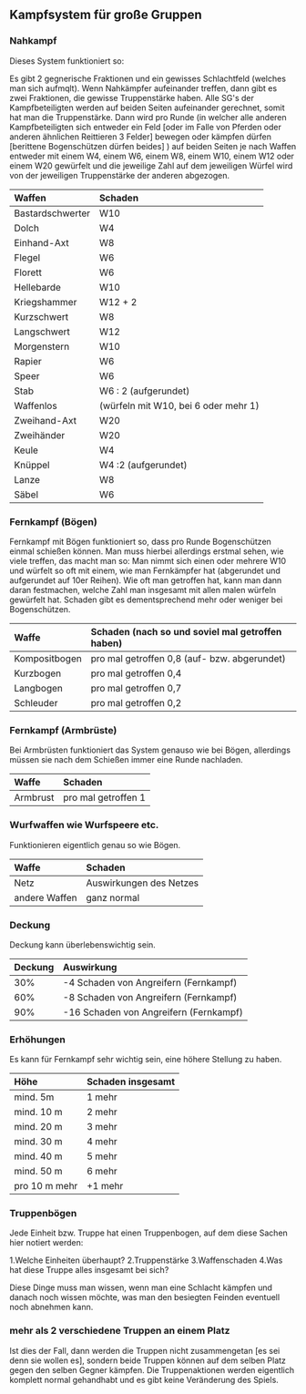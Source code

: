 ## Kampfsystem für große Gruppen

### Nahkampf

Dieses System funktioniert so:

Es gibt 2 gegnerische Fraktionen und ein gewisses Schlachtfeld \(welches man sich aufmqlt\). Wenn Nahkämpfer aufeinander treffen, dann gibt es zwei Fraktionen, die gewisse Truppenstärke haben. Alle SG's der Kampfbeteiligten werden auf beiden Seiten aufeinander gerechnet, somit hat man die Truppenstärke. Dann wird pro Runde \(in welcher alle anderen Kampfbeteiligten sich entweder ein Feld \[oder im Falle von Pferden oder anderen ähnlichen Reittieren 3 Felder\] bewegen oder kämpfen dürfen \[berittene Bogenschützen dürfen beides\] \) auf beiden Seiten je nach Waffen entweder mit einem W4, einem W6, einem W8, einem W10, einem W12 oder einem W20 gewürfelt und die jeweilige Zahl auf dem jeweiligen Würfel wird von der jeweiligen Truppenstärke der anderen abgezogen.

| Waffen | Schaden |
| :--- | :--- |
| Bastardschwerter | W10 |
| Dolch | W4 |
| Einhand-Axt | W8 |
| Flegel | W6 |
| Florett | W6 |
| Hellebarde | W10 |
| Kriegshammer | W12 + 2 |
| Kurzschwert | W8 |
| Langschwert | W12 |
| Morgenstern | W10 |
| Rapier | W6 |
| Speer | W6 |
| Stab | W6 : 2 \(aufgerundet\) |
| Waffenlos | \(würfeln mit W10, bei 6 oder mehr 1\) |
| Zweihand-Axt | W20 |
| Zweihänder | W20 |
| Keule | W4 |
| Knüppel | W4 :2 \(aufgerundet\) |
| Lanze | W8 |
| Säbel | W6 |

### Fernkampf \(Bögen\)

Fernkampf mit Bögen funktioniert so, dass pro Runde Bogenschützen einmal schießen können. Man muss hierbei allerdings erstmal sehen, wie viele treffen, das macht man so: Man nimmt sich einen oder mehrere W10 und würfelt so oft mit einem, wie man Fernkämpfer hat \(abgerundet und aufgerundet auf 10er Reihen\). Wie oft man getroffen hat, kann man dann daran festmachen, welche Zahl man insgesamt mit allen malen würfeln gewürfelt hat. Schaden gibt es dementsprechend mehr oder weniger bei Bogenschützen.

| Waffe | Schaden \(nach so und soviel mal getroffen haben\) |
| :--- | :--- |
| Kompositbogen | pro mal getroffen 0,8 \(auf- bzw. abgerundet\) |
| Kurzbogen | pro mal getroffen 0,4 |
| Langbogen | pro mal getroffen 0,7 |
| Schleuder | pro mal getroffen 0,2 |

### Fernkampf \(Armbrüste\)

Bei Armbrüsten funktioniert das System genauso wie bei Bögen, allerdings müssen sie nach dem Schießen immer eine Runde nachladen.

| Waffe | Schaden |
| :--- | :--- |
| Armbrust | pro mal getroffen 1 |

### Wurfwaffen wie Wurfspeere etc.

Funktionieren eigentlich genau so wie Bögen.

| Waffe | Schaden |
| :--- | :--- |
| Netz | Auswirkungen des Netzes |
| andere Waffen | ganz normal |

### Deckung

Deckung kann überlebenswichtig sein.

| Deckung | Auswirkung |
| :--- | :--- |
| 30% | -4 Schaden von Angreifern \(Fernkampf\) |
| 60% | -8 Schaden von Angreifern \(Fernkampf\) |
| 90% | -16 Schaden von Angreifern \(Fernkampf\) |

### Erhöhungen

Es kann für Fernkampf sehr wichtig sein, eine höhere Stellung zu haben.

| Höhe | Schaden insgesamt |
| :--- | :--- |
| mind. 5m | 1 mehr |
| mind. 10 m | 2 mehr |
| mind. 20 m | 3 mehr |
| mind. 30 m | 4 mehr |
| mind. 40 m | 5 mehr |
| mind. 50 m | 6 mehr |
| pro 10 m mehr | +1 mehr |

### Truppenbögen

Jede Einheit bzw. Truppe hat einen Truppenbogen, auf dem diese Sachen hier notiert werden:

1.Welche Einheiten überhaupt? 2.Truppenstärke 3.Waffenschaden 4.Was hat diese Truppe alles insgesamt bei sich?

Diese Dinge muss man wissen, wenn man eine Schlacht kämpfen und danach noch wissen möchte, was man den besiegten Feinden eventuell noch abnehmen kann.

### mehr als 2 verschiedene Truppen an einem Platz

Ist dies der Fall, dann werden die Truppen nicht zusammengetan \[es sei denn sie wollen es\], sondern beide Truppen können auf dem selben Platz gegen den selben Gegner kämpfen. Die Truppenaktionen werden eigentlich komplett normal gehandhabt und es gibt keine Veränderung des Spiels.
